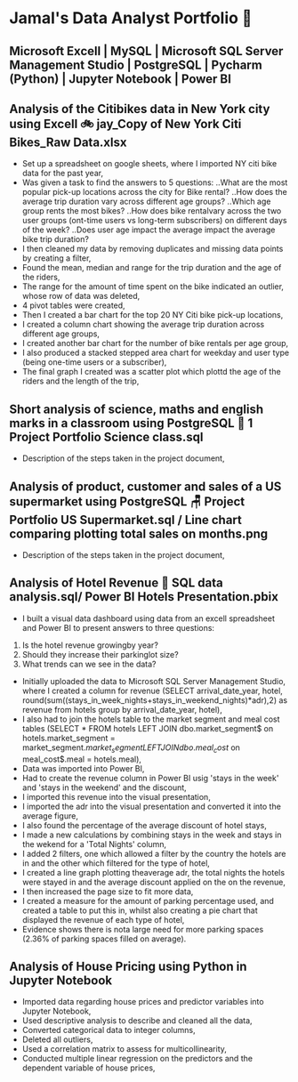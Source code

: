 # Jamal's Data Analyst Portfolio :wave:

## Microsoft Excell | MySQL | Microsoft SQL Server Management Studio | PostgreSQL | Pycharm (Python) | Jupyter Notebook | Power BI

## Analysis of the Citibikes data in New York city using Excell :bike: jay_Copy of New York Citi Bikes_Raw Data.xlsx
- Set up a spreadsheet on google sheets, where I imported NY citi bike data for the past year,
- Was given a task to find the answers to 5 questions:
..What are the most popular pick-up locations across the city for Bike rental?
..How does the average trip duration vary across different age groups?
..Which age group rents the most bikes?
..How does bike rentalvary across the two user groups (ont-time users vs long-term subscribers) on different days of the week?
..Does user age impact the average impact the average bike trip duration?
- I then cleaned my data by removing duplicates and missing data points by creating a filter,
- Found the mean, median and range for the trip duration and the age of the riders,
- The range for the amount of time spent on the bike indicated an outlier, whose row of data was deleted,
- 4 pivot tables were created,
- Then I created a bar chart for the top 20 NY Citi bike pick-up locations,
- I created a column chart showing the average trip duration across different age groups,
- I created another bar chart for the number of bike rentals per age group,
- I also produced a stacked stepped area chart for weekday and user type (being one-time users or a subscriber),
- The final graph I created was a scatter plot which plottd the age of the riders and the length of the trip,

## Short analysis of science, maths and english marks in a classroom using PostgreSQL :open_book: 1 Project Portfolio Science class.sql
- Description of the steps taken in the project document,

## Analysis of product, customer and sales of a US supermarket using PostgreSQL :chair: Project Portfolio US Supermarket.sql / Line chart comparing plotting total sales on months.png
- Description of the steps taken in the project document,

## Analysis of Hotel Revenue 🏨 SQL data analysis.sql/ Power BI Hotels Presentation.pbix
- I built a visual data dashboard using data from an excell spreadsheet and Power BI to present answers to three questions:
1. Is the hotel revenue growingby year?
2. Should they increase their parkinglot size?
3. What trends can we see in the data?
- Initially uploaded the data to Microsoft SQL Server Management Studio, where I created a column for revenue (SELECT
arrival_date_year,
hotel,
round(sum((stays_in_week_nights+stays_in_weekend_nights)*adr),2) as revenue
from hotels
group by arrival_date_year, hotel),
- I also had to join the hotels table to the market segment and meal cost tables (SELECT * FROM hotels
LEFT JOIN dbo.market_segment$
on hotels.market_segment = market_segment$.market_segment
LEFT JOIN dbo.meal_cost$
on meal_cost$.meal = hotels.meal),
- Data was imported into Power BI,
- Had to create the revenue column in Power BI usig 'stays in the week' and 'stays in the weekend' and the discount,
- I imported this revenue into the visual presentation,
- I imported the adr into the visual presentation and converted it into the average figure,
- I also found the percentage of the average discount of hotel stays, 
- I made a new calculations by combining stays in the week and stays in the wekend for a 'Total Nights' column,
- I added 2 filters, one which allowed a filter by the country the hotels are in and the other which filtered for the type of hotel,
- I created a line graph plotting theaverage adr, the total nights the hotels were stayed in and the average discount applied on the on the revenue,
- I then increased the page size to fit more data,
- I created a measure for the amount of parking percentage used, and created a table to put this in, whilst also creating a pie chart that displayed the revenue of each type of hotel,
- Evidence shows there is nota large need for more parking spaces (2.36% of parking spaces filled on average).

## Analysis of House Pricing using Python in Jupyter Notebook
- Imported data regarding house prices and predictor variables into Jupyter Notebook,
- Used descriptive analysis to describe and cleaned all the data,
- Converted categorical data to integer columns,
- Deleted all outliers,
- Used a correlation matrix to assess for multicollinearity,
- Conducted multiple linear regression on the predictors and the dependent variable of house prices,

